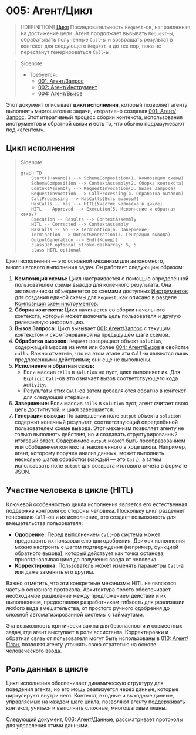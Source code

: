 # 005: Агент/Цикл

> [!DEFINITION] [Цикл](./000_glossary.md)
> Последовательность `Request`-ов, направленная на достижение цели. Агент продолжает вызывать `Request`-ы, обрабатывать полученные `Call`-ы и возвращать результат в контекст для следующего `Request`-а до тех пор, пока не перестанут генерироваться `Call`-ы.

> Sidenote:
> - Требуется:
>   - [001: Агент/Запрос](./001_agent_request.md)
>   - [002: Агент/Инструмент](./002_agent_tool.md)
>   - [004: Агент/Вызов](./004_agent_call.md)

Этот документ описывает **цикл исполнения**, который позволяет агенту выполнять многошаговые задачи, итеративно создавая [001: Агент/Запрос](./001_agent_request.md). Этот итеративный процесс сборки контекста, использования инструментов и обратной связи и есть то, что обычно подразумевают под «агентом».

## Цикл исполнения

> Sidenote:
> ```mermaid
> graph TD
>     Start((Начало)) --> SchemaComposition(1. Композиция схемы)
>     SchemaComposition --> ContextAssembly(2. Сборка контекста)
>     ContextAssembly --> RequestInvocation(3. Вызов Запроса)
>     RequestInvocation --> CallProcessing(4. Обработка вызовов)
>     CallProcessing --> HasCalls{Есть вызовы?}
>     HasCalls -- Yes --> HITL{Участие человека в цикле}
>     HITL -- Approved --> Execution(5. Исполнение и обратная связь)
>     Execution -- Results --> ContextAssembly
>     HITL -- Corrected --> ContextAssembly
>     HasCalls -- No --> Termination(6. Завершение)
>     Termination --> OutputGeneration(7. Генерация вывода)
>     OutputGeneration --> End((Конец))
>     classDef optional stroke-dasharray: 5, 5
>     class HITL optional
> ```

Цикл исполнения — это основной механизм для автономного, многошагового выполнения задач. Он работает следующим образом:

1.  **Композиция схемы:** Цикл настраивается с помощью определённой пользователем _схемы вывода_ для конечного результата. Она автоматически объединяется со схемами доступных [Инструментов](./002_agent_tool.md) для создания единой схемы для `Request`, как описано в разделе [Композиция схем инструментов](./002_agent_tool.md#composing-schemas-for-the-llm).
2.  **Сборка контекста:** Цикл начинается со сборки начального контекста, который может включать цель пользователя и другую релевантную информацию.
3.  **Вызов Запроса:** Цикл вызывает [001: Агент/Запрос](./001_agent_request.md) с текущим контекстом и скомпонованной на предыдущем шаге схемой.
4.  **Обработка вызовов:** `Request` возвращает объект `solution`, содержащий массив из нуля или более [004: Агент/Вызов](./004_agent_call.md) в свойстве `calls`. Важно отметить, что на этом этапе эти `Call`-ы являются лишь предложенными действиями; они еще не выполнены.
5.  **Исполнение и обратная связь:**
    - Если массив `calls` в `solution` не пуст, цикл выполняет их. Для `Explicit` `Call`-ов это означает вызов соответствующего кода `Activity`.
    - Результаты этих `Call`-ов затем добавляются обратно в контекст для следующей итерации.
6.  **Завершение:** Если массив `calls` в `solution` пуст, агент считает свою цель достигнутой, и цикл завершается.
7.  **Генерация вывода:** По завершении поле `output` объекта `solution` содержит конечный результат, соответствующий определённой пользователем схеме вывода. Этот механизм позволяет агенту не только выполнять действия, но и создавать структурированный итоговый ответ. Содержимое `output` может быть преобразованием или обобщением контекста, накопленного в ходе цикла. Например, агент, которому поручен анализ данных, может выполнить несколько шагов обработки (каждый — это `Call`), а затем использовать поле `output` для возврата итогового отчета в формате JSON.

## Участие человека в цикле (HITL)

Ключевой особенностью цикла исполнения является его естественная поддержка контроля со стороны человека. Поскольку цикл разделяет генерацию `Call`-ов и их исполнение, это создает возможность для вмешательства пользователя:

- **Одобрение:** Перед выполнением `Call`-ов система может представить их пользователю для одобрения. Движок исполнения можно настроить с шагом подтверждения (например, функцией обратного вызова), который действует как точка останова, приостанавливая цикл до получения ввода от человека.
- **Корректировка:** Пользователь может изменять параметры `Call`-а или даже заменять его другим.

Важно отметить, что эти конкретные механизмы HITL не являются частью основного протокола. Архитектура просто обеспечивает необходимое разделение между предложением действий и их выполнением, предоставляя разработчикам гибкость для реализации любого вида вмешательства, от простого ручного одобрения до сложной автоматизированной системы с таймаутами.

Эта возможность критически важна для безопасности и совместных задач, где агент выступает в роли ассистента. Корректировки и обратная связь от пользователя могут быть использованы в [010: Агент/План](./010_agent_plan.md), позволяя агенту уточнять свою стратегию на основе человеческого ввода.

## Роль данных в цикле

Цикл исполнения обеспечивает динамическую структуру для поведения агента, но его мощь реализуется через данные, которые циркулируют внутри него. Контекст, входные и выходные данные, управляемые на каждом шаге цикла, позволяют агенту поддерживать контекст, учиться и выполнять сложные, многошаговые планы.

Следующий документ, [006: Агент/Данные](./006_agent_data.md), рассматривает протоколы для управления этими данными.

